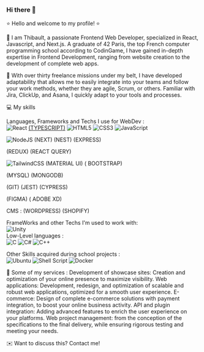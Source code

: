 ### Hi there 👋

⭐ Hello and welcome to my profile! ⭐

👾 I am Thibault, a passionate Frontend Web Developer, specialized in React, Javascript, and Next.js. A graduate of 42 Paris, the top French computer programming school according to CodinGame, I have gained in-depth expertise in Frontend Development, ranging from website creation to the development of complete web apps.

🦾 With over thirty freelance missions under my belt, I have developed adaptability that allows me to easily integrate into your teams and follow your work methods, whether they are agile, Scrum, or others. Familiar with Jira, ClickUp, and Asana, I quickly adapt to your tools and processes.
   
💻 My skills 

Languages, Frameworks and Techs I use for WebDev :  
![React](https://img.shields.io/badge/react-%2320232a.svg?style=for-the-badge&logo=react&logoColor=%2361DAFB) [(TYPESCRIPT)](https://shields.io/badge/TypeScript-3178C6?logo=TypeScript&logoColor=FFF&style=flat-square) 
![HTML5](https://img.shields.io/badge/html5-%23E34F26.svg?style=for-the-badge&logo=html5&logoColor=white)  ![CSS3](https://img.shields.io/badge/css3-%231572B6.svg?style=for-the-badge&logo=css3&logoColor=white)	![JavaScript](https://img.shields.io/badge/javascript-%23323330.svg?style=for-the-badge&logo=javascript&logoColor=%23F7DF1E) 

![NodeJS](https://img.shields.io/badge/node.js-6DA55F?style=for-the-badge&logo=node.js&logoColor=white) (NEXT) (NEST) (EXPRESS) 

(REDUX) (REACT QUERY) 

![TailwindCSS](https://img.shields.io/badge/tailwindcss-%2338B2AC.svg?style=for-the-badge&logo=tailwind-css&logoColor=white)  (MATERIAL UI) ( BOOTSTRAP)  

(MYSQL) (MONGODB) 

(GIT) (JEST) (CYPRESS) 

(FIGMA) ( ADOBE XD) 



CMS : 
(WORDPRESS) (SHOPIFY) 

FrameWorks and other Techs I'm used to work with:  
![Unity](https://img.shields.io/badge/unity-%23000000.svg?style=for-the-badge&logo=unity&logoColor=white)  
Low-Level languages :  
![C](https://img.shields.io/badge/c-%2300599C.svg?style=for-the-badge&logo=c&logoColor=white)  ![C#](https://img.shields.io/badge/c%23-%23239120.svg?style=for-the-badge&logo=c-sharp&logoColor=white)  ![C++](https://img.shields.io/badge/c++-%2300599C.svg?style=for-the-badge&logo=c%2B%2B&logoColor=white)  
   

Other Skills acquired during school projects :  
![Ubuntu](https://img.shields.io/badge/Ubuntu-E95420?style=for-the-badge&logo=ubuntu&logoColor=white)  ![Shell Script](https://img.shields.io/badge/shell_script-%23121011.svg?style=for-the-badge&logo=gnu-bash&logoColor=white)  ![Docker](https://img.shields.io/badge/docker-%230db7ed.svg?style=for-the-badge&logo=docker&logoColor=white)  
     



🚀 Some of my services :
Development of showcase sites: Creation and optimization of your online presence to maximize visibility.
Web applications: Development, redesign, and optimization of scalable and robust web applications, optimized for a smooth user experience.
E-commerce: Design of complete e-commerce solutions with payment integration, to boost your online business activity.
API and plugin integration: Adding advanced features to enrich the user experience on your platforms.
Web project management: from the conception of the specifications to the final delivery, while ensuring rigorous testing and meeting your needs.

✉️ Want to discuss this? Contact me!
